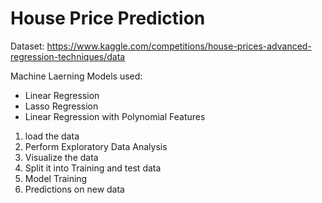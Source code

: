 # House Price Prediction

Dataset: https://www.kaggle.com/competitions/house-prices-advanced-regression-techniques/data

Machine Laerning Models used:
- Linear Regression
- Lasso Regression
- Linear Regression with Polynomial Features
  
1. load the data
2. Perform Exploratory Data Analysis
3. Visualize the data
4. Split it into Training and test data
5. Model Training
6. Predictions on new data 
